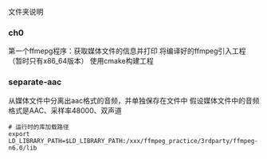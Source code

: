 
文件夹说明
### ch0
第一个ffmepg程序：获取媒体文件的信息并打印
将编译好的ffmpeg引入工程（暂时只有x86_64版本）
使用cmake构建工程

### separate-aac
从媒体文件中分离出aac格式的音频，并单独保存在文件中
假设媒体文件中的音频格式是AAC、采样率48000、双声道

```shell
# 运行时的库加载路径
export LD_LIBRARY_PATH=$LD_LIBRARY_PATH:/xxx/ffmpeg_practice/3rdparty/ffmpeg-n6.0/lib
```